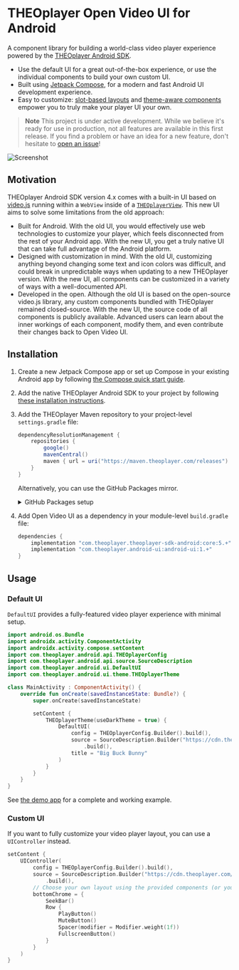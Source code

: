# THEOplayer Open Video UI for Android

A component library for building a world-class video player experience powered by the [THEOplayer Android SDK](https://www.theoplayer.com/product/theoplayer).

- Use the default UI for a great out-of-the-box experience, or use the individual components to build your own custom UI.
- Built using [Jetpack Compose](https://developer.android.com/jetpack/compose), for a modern and fast Android UI development experience.
- Easy to customize: [slot-based layouts](https://developer.android.com/jetpack/compose/layouts/basics#slot-based-layouts) and [theme-aware components](https://developer.android.com/jetpack/compose/designsystems/custom) empower you to truly make your player UI your own.

> **Note**
> This project is under active development. While we believe it's ready for use in production, not all features are available in this first release. If you find a problem or have an idea for a new feature, don't hesitate to [open an issue](https://github.com/THEOplayer/android-ui/issues)!

![Screenshot](./docs/assets/hero-screenshot.png)

## Motivation

THEOplayer Android SDK version 4.x comes with a built-in UI based on [video.js](https://github.com/videojs/video.js) running within a `WebView` inside of a [`THEOplayerView`](https://docs.theoplayer.com/api-reference/android/com/theoplayer/android/api/THEOplayerView.html). This new UI aims to solve some limitations from the old approach:

- Built for Android. With the old UI, you would effectively use web technologies to customize your player, which feels disconnected from the rest of your Android app. With the new UI, you get a truly native UI that can take full advantage of the Android platform.
- Designed with customization in mind. With the old UI, customizing anything beyond changing some text and icon colors was difficult, and could break in unpredictable ways when updating to a new THEOplayer version. With the new UI, all components can be customized in a variety of ways with a well-documented API.
- Developed in the open. Although the old UI is based on the open-source video.js library, any custom components bundled with THEOplayer remained closed-source. With the new UI, the source code of all components is publicly available. Advanced users can learn about the inner workings of each component, modify them, and even contribute their changes back to Open Video UI.

## Installation

1. Create a new Jetpack Compose app or set up Compose in your existing Android app by following [the Compose quick start guide](https://developer.android.com/jetpack/compose/setup).
1. Add the native THEOplayer Android SDK to your project by following [these installation instructions](https://github.com/THEOplayer/theoplayer-sdk-android#installation).
1. Add the THEOplayer Maven repository to your project-level `settings.gradle` file:
    ```groovy
    dependencyResolutionManagement {
        repositories {
            google()
            mavenCentral()
            maven { url = uri("https://maven.theoplayer.com/releases") }
        }
    }
    ```
   Alternatively, you can use the GitHub Packages mirror.
   <details>
   <summary>GitHub Packages setup</summary>
   
   1. [Add GitHub Packages as a Maven repository](https://docs.github.com/en/packages/working-with-a-github-packages-registry/working-with-the-gradle-registry#using-a-published-package) to your project-level `settings.gradle` file:
      ```groovy
      dependencyResolutionManagement {
          repositories {
              google()
              mavenCentral()
              maven {
                  url = uri("https://maven.pkg.github.com/THEOplayer/android-ui")
                  credentials {
                      // Define gpr.user and gpr.key preferably in your local ~/.gradle/gradle.properties
                      username = (settings.ext.has("gpr.user")) ? settings.ext["gpr.user"] : System.getenv("USERNAME")
                      password = (settings.ext.has("gpr.key")) ? settings.ext["gpr.key"] : System.getenv("TOKEN")
                  }
              }
              maven { url = uri("https://maven.theoplayer.com/releases") }
          }
      }
      ```
   1. [Authenticate with GitHub Packages](https://docs.github.com/en/packages/working-with-a-github-packages-registry/working-with-the-gradle-registry#authenticating-to-github-packages), and save your username and access token in `~/.gradle/gradle.properties`:
      ```
      gpr.user=YOUR_USERNAME
      gpr.key=YOUR_ACCESS_TOKEN
      ```
   
   </details>
1. Add Open Video UI as a dependency in your module-level `build.gradle` file:
    ```groovy
    dependencies {
        implementation "com.theoplayer.theoplayer-sdk-android:core:5.+"
        implementation "com.theoplayer.android-ui:android-ui:1.+"
    }
    ```

## Usage

### Default UI

`DefaultUI` provides a fully-featured video player experience with minimal setup.

```kotlin
import android.os.Bundle
import androidx.activity.ComponentActivity
import androidx.activity.compose.setContent
import com.theoplayer.android.api.THEOplayerConfig
import com.theoplayer.android.api.source.SourceDescription
import com.theoplayer.android.ui.DefaultUI
import com.theoplayer.android.ui.theme.THEOplayerTheme

class MainActivity : ComponentActivity() {
    override fun onCreate(savedInstanceState: Bundle?) {
        super.onCreate(savedInstanceState)

        setContent {
            THEOplayerTheme(useDarkTheme = true) {
                DefaultUI(
                    config = THEOplayerConfig.Builder().build(),
                    source = SourceDescription.Builder("https://cdn.theoplayer.com/video/big_buck_bunny/big_buck_bunny.m3u8")
                        .build(),
                    title = "Big Buck Bunny"
                )
            }
        }
    }
}
```

See [the demo app](https://github.com/THEOplayer/android-ui/blob/main/app/src/main/java/com/theoplayer/android/ui/demo/MainActivity.kt) for a complete and working example.

### Custom UI

If you want to fully customize your video player layout, you can use a `UIController` instead.

```kotlin
setContent {
    UIController(
        config = THEOplayerConfig.Builder().build(),
        source = SourceDescription.Builder("https://cdn.theoplayer.com/video/big_buck_bunny/big_buck_bunny.m3u8")
            .build(),
        // Choose your own layout using the provided components (or your own!)
        bottomChrome = {
            SeekBar()
            Row {
                PlayButton()
                MuteButton()
                Spacer(modifier = Modifier.weight(1f))
                FullscreenButton()
            }
        }
    )
}
```

